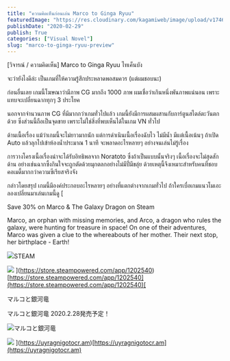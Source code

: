 ```yaml
---
title: "ความคิดเห็นก่อนเล่น Marco to Ginga Ryuu"
featuredImage: "https://res.cloudinary.com/kagamiweb/image/upload/v1746804800/blog.coregamehd.com/marco-to-ginga-ryuu-preview.jpg"
publishDate: "2020-02-29"
publish: True
categories: ["Visual Novel"]
slug: "marco-to-ginga-ryuu-preview"
---
```



[วิจารณ์ / ความคิดเห็น] Marco to Ginga Ryuu ไทเค็นบัง

จะว่ายังไงดีล่ะ เป็นเกมที่ให้ความรู้สึกประหลาดพอสมควร (แต่ผมชอบนะ)

ก่อนอื่นเลย เกมนี้โฆษณาว่ามีภาพ CG มากถึง 1000 ภาพ ผมเชื่อว่าเกินหนึ่งพันภาพแน่นอน เพราะแทบจะเปลี่ยนฉากทุกๆ 3 ประโยค

นอกจากจำนวนภาพ CG ที่มีมากกว่าเกมทั่วไปแล้ว เกมนี้ยังมีการผสมผสานกับการ์ตูนสไตล์ตะวันตกด้วย ซึ่งส่วนนี้ถือเป็นจุดขาย เพราะไม่ใช่สิ่งที่พบเห็นได้ในเกม VN ทั่วไป

ด้านเนื้อเรื่อง แม้ว่าเกมนี้จะไม่ยาวมากนัก แต่การดำเนินเนื้อเรื่องฉับไว ไม่มีน้ำ มีแต่เนื้อเน้นๆ ถ้าเปิด Auto แล้วลุกไปเข้าห้องน้ำประมาณ 1 นาที จะพลาดอะไรหลายๆ อย่างจนเล่นไม่รู้เรื่อง

การวางโครงเนื้อเรื่องน่าจะได้รับอิทธิพลจาก Noratoto ซึ่งถ้าเป็นแบบนั้นจริงๆ เนื้อเรื่องจะไม่สุดสักด้าน อย่างเช่นฉากซึ้งกินใจจะถูกตัดด้วยมุกตลกอย่างไม่มีปี่มีขลุ่ย ด้วยเหตุนี้จึงเหมาะสำหรับคนที่ชอบคอเมดี้มากกว่าความซีเรียสจริงจัง

กล่าวโดยสรุป เกมนี้มีองค์ประกอบอะไรหลายๆ อย่างที่แตกต่างจากเกมทั่วไป ถ้าใครเบื่อเกมแนวโมเอะ ลองเปลี่ยนมาเล่นเกมนี้ดู 
[

Save 30% on Marco & The Galaxy Dragon on Steam

Marco, an orphan with missing memories, and Arco, a dragon who rules the galaxy, were hunting for treasure in space! On one of their adventures, Marco was given a clue to the whereabouts of her mother. Their next stop, her birthplace - Earth!

![](https://store.steampowered.com/favicon.ico)STEAM

![](https://cdn.akamai.steamstatic.com/steam/apps/1202540/capsule_616x353.jpg?t&#x3D;1678773599)
](https://store.steampowered.com/app/1202540)[https://store.steampowered.com/app/1202540](https://store.steampowered.com/app/1202540)[

マルコと銀河竜

マルコと銀河竜 2020.2.28発売予定！

![](https://uyragnigotocr.am/favicon.ico)マルコと銀河竜

![](https://uyragnigotocr.am/ogp.png)
](https://uyragnigotocr.am)[https://uyragnigotocr.am](https://uyragnigotocr.am)
